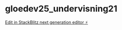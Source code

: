 # gloedev25_undervisning21

[Edit in StackBlitz next generation editor ⚡️](https://stackblitz.com/~/github.com/JulieKodehode/gloedev25_undervisning21)